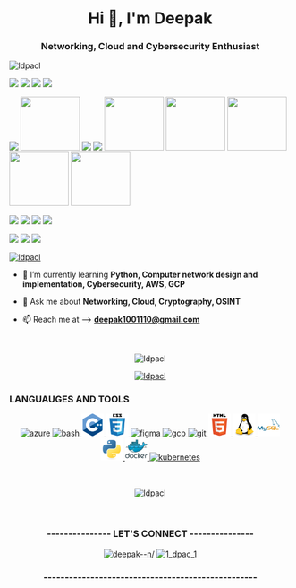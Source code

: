 <h1 align="center">Hi 👋, I'm Deepak</h1>
<h3 align="center">Networking, Cloud and Cybersecurity Enthusiast</h3>

<p align="left"> <img src="https://komarev.com/ghpvc/?username=ldpacl&label=Profile%20views&color=0e75b6&style=flat" alt="ldpacl" /> </p>
<p>
<a href="https://www.credly.com/badges/d66353ae-b65a-46de-a437-2788d9d70880/public_url" target="_blank"><img src="https://images.credly.com/size/680x680/images/5bdd6a39-3e03-4444-9510-ecff80c9ce79/image.png" width = "106"/></a>
<a href="" target="_blank"><img src="https://images.credly.com/size/680x680/images/af8c6b4e-fc31-47c4-8dcb-eb7a2065dc5b/I2CS__1_.png" width = "106"/></a>
<a href="https://www.credly.com/badges/fee71dd2-d914-4734-85c6-303d22790c39/public_url" target="_blank"><img src="https://images.credly.com/size/680x680/images/88316fe8-5651-4e61-a6be-5be1558f049e/image.png" width="106"/></a>
<a href="https://www.credly.com/badges/372e18b8-cbaa-4314-a36a-dc9b6455f968/public_url" target="_blank"><img src="https://images.credly.com/size/680x680/images/49c099bd-8542-4f48-8c03-f21799dcaf51/image.png" width = "106"/></a>
</p>
<p>
<a href="https://www.cloudskillsboost.google/public_profiles/79797605-9f12-4fd4-a7f5-471abd466c6b/badges/4037760" target="_blank"><img src="https://cdn.qwiklabs.com/B46GHiwudp4c4LM9MCPnCH6X2hUkJRcWxQW4UUpIniE%3D" width="106"/></a>
<a href="https://www.cloudskillsboost.google/public_profiles/79797605-9f12-4fd4-a7f5-471abd466c6b/badges/4034968" target="_blank"><img src="https://cdn.qwiklabs.com/uehm6AXjibx%2Fiv0KiH9QnBXSoFmeRyLMAQt35WsCttE%3D" height="96" width = "106"/></a>
<a href="https://www.cloudskillsboost.google/public_profiles/79797605-9f12-4fd4-a7f5-471abd466c6b/badges/2908514" target="_blank"><img src="https://cdn.qwiklabs.com/hvgra7NHWmarShyqcoVk8jxIW0rY6n1Q8qcsLQPgNb8%3D" width = "106"/></a>
<a href="https://www.cloudskillsboost.google/public_profiles/79797605-9f12-4fd4-a7f5-471abd466c6b/badges/4034610" target="_blank"><img src="https://cdn.qwiklabs.com/gxhIJxr6qsTOqs8BPaiqxuMKbdpHr%2FJh9q16J%2BsUBNo%3D" width = "106"/></a>
<a href="https://www.cloudskillsboost.google/public_profiles/79797605-9f12-4fd4-a7f5-471abd466c6b/badges/2890724" target="_blank"><img src="https://cdn.qwiklabs.com/csh5rR0mWKla8QZqi5RPrlKxYvNn9gQf8d1PUxGHezo%3D" width = "106" height="96"/></a>
<a href="https://www.cloudskillsboost.google/public_profiles/79797605-9f12-4fd4-a7f5-471abd466c6b/badges/2883035" target="_blank"><img src="https://cdn.qwiklabs.com/SOUHCWvev6HmfC5QztXJd%2BCkSK8%2B3WGWg%2BF%2Fww%2FfqXA%3D" width = "106" height="96"/></a>
<a href="https://www.cloudskillsboost.google/public_profiles/79797605-9f12-4fd4-a7f5-471abd466c6b/badges/2882958" target="_blank"><img src="https://cdn.qwiklabs.com/Eg%2FSbOy66StYJSJgDWYLrHAMVb%2F28ZfyndLzHYtQPeA%3D" width = "106" height="96"/></a>
<a href="https://www.cloudskillsboost.google/public_profiles/79797605-9f12-4fd4-a7f5-471abd466c6b/badges/2711538" target="_blank"><img src="https://cdn.qwiklabs.com/3cUZzotUhC3sWESWmiP9mofbB%2BcZrrX5NiKJEGZBS%2B4%3D" width = "106" height="96"/></a>
<a href="https://www.cloudskillsboost.google/public_profiles/79797605-9f12-4fd4-a7f5-471abd466c6b/badges/2711169" target="_blank"><img src="https://cdn.qwiklabs.com/TbOoOcpQdNxRawSvSE3K5cbakxBmki8F%2FgjwN6yKY98%3D" width = "106" height="96"/></a>
</p>

<p>
<a href="https://learn.microsoft.com/en-us/users/deepakn-5556/achievements/learn.wwl.describe-azure-management-governance.trophy" target="_blank"><img src="https://learn.microsoft.com/en-us/training/achievements/describe-azure-management-governance.svg" width = "106"/></a>
<a href="https://learn.microsoft.com/en-us/users/deepakn-5556/achievements/learn.wwl.azure-fundamentals-describe-azure-architecture-services.trophy" target="_blank"><img src="https://learn.microsoft.com/en-us/training/achievements/azure-fundamentals-describe-azure-architecture-services.svg" width = "106"/></a>
<a href="https://learn.microsoft.com/en-us/users/deepakn-5556/achievements/learn.wwl.microsoft-azure-fundamentals-describe-cloud-concepts.trophy" target="_blank"><img src="https://learn.microsoft.com/en-us/training/achievements/microsoft-azure-fundamentals-describe-cloud-concepts.svg" width="106"/></a>
<a href="https://learn.microsoft.com/en-us/users/deepakn-5556/achievements/learn.wwl.get-started-with-artificial-intelligence-on-azure.trophy" target="_blank"><img src="https://learn.microsoft.com/en-us/training/achievements/get-started-with-artificial-intelligence-on-azure.svg" width = "106"/></a>
</p>

<p>
<a href="https://tryhackme.com/devineh/badges/terminaled" target="_blank"><img src="https://tryhackme.com/img/badges/linux.svg" width = "106"/></a>
<a href="https://tryhackme.com/devineh/badges/web-fund" target="_blank"><img src="https://tryhackme.com/img/badges/webbed.svg" width="106"/></a>
<a href="https://tryhackme.com/devineh/badges/network-fundamentals" target="_blank"><img src="https://tryhackme.com/img/badges/networkfundamentals.svg" width = "106"/></a>
</p>

<p align="left"> <a href="https://github.com/ryo-ma/github-profile-trophy"><img src="https://github-profile-trophy.vercel.app/?username=ldpacl" alt="ldpacl" /></a> </p>

- 🌱 I’m currently learning **Python, Computer network design and implementation, Cybersecurity, AWS, GCP**

- 💬 Ask me about **Networking, Cloud, Cryptography, OSINT**

- 📫 Reach me at --> **deepak1001110@gmail.com**

<br>

<p align="center"><img align="center" src="https://github-readme-streak-stats.herokuapp.com/?user=ldpacl&" alt="ldpacl" /></p>

<p align="center"><a href="https://github.com/ryo-ma/github-profile-trophy"><img src="https://github-profile-trophy.vercel.app/?username=ldpacl" alt="ldpacl" /></a></p>

<h3 align="left">LANGUAUGES AND TOOLS</h3>
<p align="center"> <a href="https://azure.microsoft.com/en-in/" target="_blank" rel="noreferrer"> <img src="https://www.vectorlogo.zone/logos/microsoft_azure/microsoft_azure-icon.svg" alt="azure" width="40" height="40"/> </a> <a href="https://www.gnu.org/software/bash/" target="_blank" rel="noreferrer"> <img src="https://www.vectorlogo.zone/logos/gnu_bash/gnu_bash-icon.svg" alt="bash" width="40" height="40"/> </a> <a href="https://www.w3schools.com/cpp/" target="_blank" rel="noreferrer"> <img src="https://raw.githubusercontent.com/devicons/devicon/master/icons/cplusplus/cplusplus-original.svg" alt="cplusplus" width="40" height="40"/> </a> <a href="https://www.w3schools.com/css/" target="_blank" rel="noreferrer"> <img src="https://raw.githubusercontent.com/devicons/devicon/master/icons/css3/css3-original-wordmark.svg" alt="css3" width="40" height="40"/> </a> <a href="https://www.figma.com/" target="_blank" rel="noreferrer"> <img src="https://www.vectorlogo.zone/logos/figma/figma-icon.svg" alt="figma" width="40" height="40"/> </a> <a href="https://cloud.google.com" target="_blank" rel="noreferrer"> <img src="https://www.vectorlogo.zone/logos/google_cloud/google_cloud-icon.svg" alt="gcp" width="40" height="40"/> </a> <a href="https://git-scm.com/" target="_blank" rel="noreferrer"> <img src="https://www.vectorlogo.zone/logos/git-scm/git-scm-icon.svg" alt="git" width="40" height="40"/> </a> <a href="https://www.w3.org/html/" target="_blank" rel="noreferrer"> <img src="https://raw.githubusercontent.com/devicons/devicon/master/icons/html5/html5-original-wordmark.svg" alt="html5" width="40" height="40"/> </a> <a href="https://www.linux.org/" target="_blank" rel="noreferrer"> <img src="https://raw.githubusercontent.com/devicons/devicon/master/icons/linux/linux-original.svg" alt="linux" width="40" height="40"/> </a> <a href="https://www.mysql.com/" target="_blank" rel="noreferrer"> <img src="https://raw.githubusercontent.com/devicons/devicon/master/icons/mysql/mysql-original-wordmark.svg" alt="mysql" width="40" height="40"/> </a> <a href="https://www.python.org" target="_blank" rel="noreferrer"> <img src="https://raw.githubusercontent.com/devicons/devicon/master/icons/python/python-original.svg" alt="python" width="40" height="40"/> </a> <a href="https://www.docker.com/" target="_blank" rel="noreferrer"> <img src="https://raw.githubusercontent.com/devicons/devicon/master/icons/docker/docker-original-wordmark.svg" alt="docker" width="40" height="40"/> </a> <a href="https://kubernetes.io" target="_blank" rel="noreferrer"> <img src="https://www.vectorlogo.zone/logos/kubernetes/kubernetes-icon.svg" alt="kubernetes" width="40" height="40"/> </a> </p>

<br>
<p align="center"><img align="center" src="https://github-readme-stats.vercel.app/api/top-langs?username=ldpacl&show_icons=true&locale=en&layout=compact" alt="ldpacl" /></p>
<br>

<h3 align="center">--------------- LET'S CONNECT ---------------</h3>
<p align="center">
<a href="https://www.linkedin.com/in/deepak--n/" target="blank"><img align="center" src="https://raw.githubusercontent.com/rahuldkjain/github-profile-readme-generator/master/src/images/icons/Social/linked-in-alt.svg" alt="deepak--n/" height="30" width="40" /></a>
<a href="https://www.hackerrank.com/1_dpac_1" target="blank"><img align="center" src="https://raw.githubusercontent.com/rahuldkjain/github-profile-readme-generator/master/src/images/icons/Social/hackerrank.svg" alt="1_dpac_1" height="30" width="40" /></a>
</p>
<h3 align="center">--------------------------------------------------</h3>
